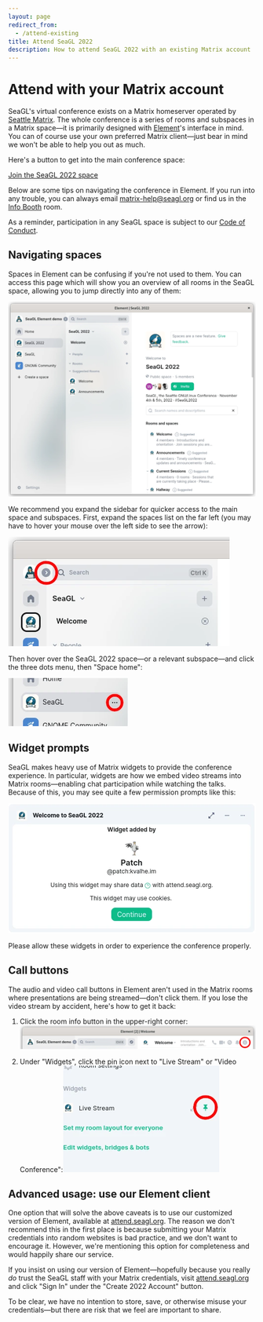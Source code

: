 ```yaml
---
layout: page
redirect_from:
  - /attend-existing
title: Attend SeaGL 2022
description: How to attend SeaGL 2022 with an existing Matrix account
---
```


# Attend with your Matrix account 

SeaGL's virtual conference exists on a Matrix homeserver operated by [Seattle Matrix](https://seattlematrix.org/). The whole conference is a series of rooms and subspaces in a Matrix space—it is primarily designed with [Element](https://element.io/)'s interface in mind. You can of course use your own preferred Matrix client—just bear in mind we won't be able to help you out as much.

Here's a button to get into the main conference space:

<div class="text-center">
  <p><a class="btn btn-primary btn-large" href="https://matrix.to/#/#SeaGL2022:seattlematrix.org">Join the SeaGL 2022 space</a></p>
</div>

Below are some tips on navigating the conference in Element. If you run into any trouble, you can always email <matrix-help@seagl.org> or find us in the [Info Booth](https://matrix.to/#/#2022-info-booth:seagl.org) room.

As a reminder, participation in any SeaGL space is subject to our [Code of Conduct](/code_of_conduct).


## Navigating spaces

Spaces in Element can be confusing if you're not used to them. You can access this page which will show you an overview of all rooms in the SeaGL space, allowing you to jump directly into any of them:

<img class="align-center" alt="Screenshot of a screen in Element showing a hierarchical list of all rooms in the SeaGL space" src="/img/element-explore-rooms.webp" />

We recommend you expand the sidebar for quicker access to the main space and subspaces. First, expand the spaces list on the far left (you may have to hover your mouse over the left side to see the arrow):

<img class="align-center" alt="Screenshot of the top-left of the Element client pointing out the arrow directly to the right of the profile picture in the upper-left corner" src="/img/element-sidebar-arrow.webp" />

Then hover over the SeaGL 2022 space—or a relevant subspace—and click the three dots menu, then "Space home":

<img class="align-center" alt="Screenshot of the SeaGL space item in the Element left pane, with the three dots button at the right of the list item highlighted" src="/img/element-three-dots-menu.webp" />


## Widget prompts

SeaGL makes heavy use of Matrix widgets to provide the conference experience. In particular, widgets are how we embed video streams into Matrix rooms—enabling chat participation while watching the talks. Because of this, you may see quite a few permission prompts like this:

<img class="align-center" alt="Screenshot of a widget prompt in Element - a box above the main chat window labeled Welcome to SeaGL 2022 with text that says 'Using this widget may share data with attend.seagl.org' and a button that says 'Continue'" src="/img/element-widget-prompt.webp" />

Please allow these widgets in order to experience the conference properly.


## Call buttons

The audio and video call buttons in Element aren't used in the Matrix rooms where presentations are being streamed—don't click them. If you lose the video stream by accident, here's how to get it back:

1. Click the room info button in the upper-right corner:<img class="align-center" alt='Screenshot of the "i" Room Info button in the top-right corner' src="/img/element-room-info-button.webp" />

2. Under "Widgets", click the pin icon next to "Live Stream" or "Video Conference":<img class="align-center" alt='Screenshot of the "Pin" icon next to a widget item labeled "Live Stream" in the "Widgets" section of the Element Room Info sidebar on the right' src="/img/element-pin-widget.webp" />

<!-- TODO screenshots -->

## Advanced usage: use our Element client

One option that will solve the above caveats is to use our customized version of Element, available at [attend.seagl.org](https://attend.seagl.org). The reason we don't recommend this in the first place is because submitting your Matrix credentials into random websites is bad practice, and we don't want to encourage it. However, we're mentioning this option for completeness and would happily share our service.

If you insist on using our version of Element—hopefully because you really _do_ trust the SeaGL staff with your Matrix credentials, visit [attend.seagl.org](https://attend.seagl.org/) and click "Sign In" under the "Create 2022 Account" button.

To be clear, we have no intention to store, save, or otherwise misuse your credentials—but there are risk that we feel are important to share.
